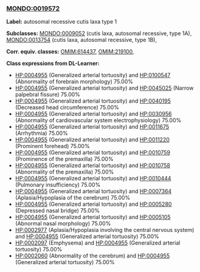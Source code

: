 
### [MONDO:0019572](http://purl.obolibrary.org/obo/MONDO_0019572)
**Label:** autosomal recessive cutis laxa type 1

**Subclasses:** [MONDO:0009052](http://purl.obolibrary.org/obo/MONDO_0009052) (cutis laxa, autosomal recessive, type 1A), [MONDO:0013754](http://purl.obolibrary.org/obo/MONDO_0013754) (cutis laxa, autosomal recessive, type 1B), 

**Corr. equiv. classes:** [OMIM:614437](http://purl.obolibrary.org/obo/OMIM_614437), [OMIM:219100](http://purl.obolibrary.org/obo/OMIM_219100), 

**Class expressions from DL-Learner:**

- [HP:0004955](http://purl.obolibrary.org/obo/HP_0004955) (Generalized arterial tortuosity) and [HP:0100547](http://purl.obolibrary.org/obo/HP_0100547) (Abnormality of forebrain morphology) 75.00%
- [HP:0004955](http://purl.obolibrary.org/obo/HP_0004955) (Generalized arterial tortuosity) and [HP:0045025](http://purl.obolibrary.org/obo/HP_0045025) (Narrow palpebral fissure) 75.00%
- [HP:0004955](http://purl.obolibrary.org/obo/HP_0004955) (Generalized arterial tortuosity) and [HP:0040195](http://purl.obolibrary.org/obo/HP_0040195) (Decreased head circumference) 75.00%
- [HP:0004955](http://purl.obolibrary.org/obo/HP_0004955) (Generalized arterial tortuosity) and [HP:0030956](http://purl.obolibrary.org/obo/HP_0030956) (Abnormality of cardiovascular system electrophysiology) 75.00%
- [HP:0004955](http://purl.obolibrary.org/obo/HP_0004955) (Generalized arterial tortuosity) and [HP:0011675](http://purl.obolibrary.org/obo/HP_0011675) (Arrhythmia) 75.00%
- [HP:0004955](http://purl.obolibrary.org/obo/HP_0004955) (Generalized arterial tortuosity) and [HP:0011220](http://purl.obolibrary.org/obo/HP_0011220) (Prominent forehead) 75.00%
- [HP:0004955](http://purl.obolibrary.org/obo/HP_0004955) (Generalized arterial tortuosity) and [HP:0010759](http://purl.obolibrary.org/obo/HP_0010759) (Prominence of the premaxilla) 75.00%
- [HP:0004955](http://purl.obolibrary.org/obo/HP_0004955) (Generalized arterial tortuosity) and [HP:0010758](http://purl.obolibrary.org/obo/HP_0010758) (Abnormality of the premaxilla) 75.00%
- [HP:0004955](http://purl.obolibrary.org/obo/HP_0004955) (Generalized arterial tortuosity) and [HP:0010444](http://purl.obolibrary.org/obo/HP_0010444) (Pulmonary insufficiency) 75.00%
- [HP:0004955](http://purl.obolibrary.org/obo/HP_0004955) (Generalized arterial tortuosity) and [HP:0007364](http://purl.obolibrary.org/obo/HP_0007364) (Aplasia/Hypoplasia of the cerebrum) 75.00%
- [HP:0004955](http://purl.obolibrary.org/obo/HP_0004955) (Generalized arterial tortuosity) and [HP:0005280](http://purl.obolibrary.org/obo/HP_0005280) (Depressed nasal bridge) 75.00%
- [HP:0004955](http://purl.obolibrary.org/obo/HP_0004955) (Generalized arterial tortuosity) and [HP:0005105](http://purl.obolibrary.org/obo/HP_0005105) (Abnormal nasal morphology) 75.00%
- [HP:0002977](http://purl.obolibrary.org/obo/HP_0002977) (Aplasia/Hypoplasia involving the central nervous system) and [HP:0004955](http://purl.obolibrary.org/obo/HP_0004955) (Generalized arterial tortuosity) 75.00%
- [HP:0002097](http://purl.obolibrary.org/obo/HP_0002097) (Emphysema) and [HP:0004955](http://purl.obolibrary.org/obo/HP_0004955) (Generalized arterial tortuosity) 75.00%
- [HP:0002060](http://purl.obolibrary.org/obo/HP_0002060) (Abnormality of the cerebrum) and [HP:0004955](http://purl.obolibrary.org/obo/HP_0004955) (Generalized arterial tortuosity) 75.00%


